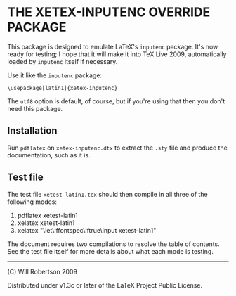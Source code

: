 
THE XETEX-INPUTENC OVERRIDE PACKAGE
===================================

This package is designed to emulate LaTeX's `inputenc` package.
It's now ready for testing; I hope that it will make it into
TeX Live 2009, automatically loaded by `inputenc` itself if necessary.

Use it like the `inputenc` package:

    \usepackage[latin1]{xetex-inputenc}

The `utf8` option is default, of course, but if you're using
that then you don't need this package.


Installation
------------

Run `pdflatex` on `xetex-inputenc.dtx` to extract the `.sty` file
and produce the documentation, such as it is.


Test file
---------

The test file `xetest-latin1.tex` should then compile in all three of the
following modes:

1.   pdflatex  xetest-latin1
2.   xelatex   xetest-latin1
3.   xelatex   "\let\iffontspec\iftrue\input xetest-latin1"

The document requires two compilations to resolve the table of contents.
See the test file itself for more details about what each mode is testing.


_______________________
(C) Will Robertson 2009

Distributed under v1.3c or later of
the LaTeX Project Public License.

